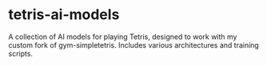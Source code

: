 # tetris-ai-models
A collection of AI models for playing Tetris, designed to work with my custom fork of gym-simpletetris. Includes various architectures and training scripts.
